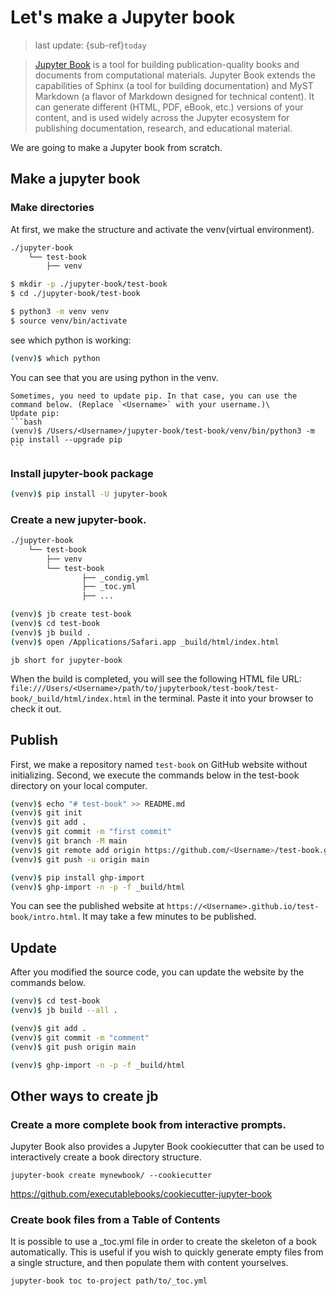 # Let's make a Jupyter book
> last update: {sub-ref}`today`
<div style="width: 790px;"></div>


> [Jupyter Book](https://jupyterbook.org/en/stable/intro.html) is a tool for building publication-quality books and documents from computational materials. Jupyter Book extends the capabilities of Sphinx (a tool for building documentation) and MyST Markdown (a flavor of Markdown designed for technical content). It can generate different (HTML, PDF, eBook, etc.) versions of your content, and is used widely across the Jupyter ecosystem for publishing documentation, research, and educational material.

We are going to make a Jupyter book from scratch.

## Make a jupyter book

### Make directories
At first, we make the structure and activate the venv(virtual environment).

```bash
./jupyter-book
	└── test-book
	    ├── venv
```

```bash
$ mkdir -p ./jupyter-book/test-book
$ cd ./jupyter-book/test-book

$ python3 -m venv venv
$ source venv/bin/activate
```

see which python is working:
```bash
(venv)$ which python
```
You can see that you are using python in the venv.

````{note}
Sometimes, you need to update pip. In that case, you can use the command below. (Replace `<Username>` with your username.)\
Update pip:
```bash
(venv)$ /Users/<Username>/jupyter-book/test-book/venv/bin/python3 -m pip install --upgrade pip
```
````

### Install jupyter-book package
```bash
(venv)$ pip install -U jupyter-book
```

### Create a new jupyter-book.
```bash
./jupyter-book
	└── test-book
	    ├── venv
	    └── test-book
                ├── _condig.yml
                ├── _toc.yml
                ├── ...
```

```bash
(venv)$ jb create test-book
(venv)$ cd test-book
(venv)$ jb build .
(venv)$ open /Applications/Safari.app _build/html/index.html
```

```{note}
jb short for jupyter-book
```

When the build is completed, you will see the following HTML file URL: `file:///Users/<Username>/path/to/jupyterbook/test-book/test-book/_build/html/index.html` in the terminal. Paste it into your browser to check it out.

## Publish
First, we make a repository named `test-book` on GitHub website without initializing.
Second, we execute the commands below in the test-book directory on your local computer.
```bash
(venv)$ echo "# test-book" >> README.md
(venv)$ git init
(venv)$ git add .
(venv)$ git commit -m "first commit"
(venv)$ git branch -M main
(venv)$ git remote add origin https://github.com/<Username>/test-book.git
(venv)$ git push -u origin main
```

```bash
(venv)$ pip install ghp-import
(venv)$ ghp-import -n -p -f _build/html
```

You can see the published website at `https://<Username>.github.io/test-book/intro.html`. It may take a few minutes to be published.


## Update
After you modified the source code, you can update the website by the commands below.

```bash
(venv)$ cd test-book
(venv)$ jb build --all .

(venv)$ git add .
(venv)$ git commit -m "comment"
(venv)$ git push origin main

(venv)$ ghp-import -n -p -f _build/html
```


## Other ways to create jb
### Create a more complete book from interactive prompts.

Jupyter Book also provides a Jupyter Book cookiecutter that can be used to interactively create a book directory structure.
```
jupyter-book create mynewbook/ --cookiecutter
```
https://github.com/executablebooks/cookiecutter-jupyter-book

### Create book files from a Table of Contents
It is possible to use a _toc.yml file in order to create the skeleton of a book automatically. This is useful if you wish to quickly generate empty files from a single structure, and then populate them with content yourselves.
```
jupyter-book toc to-project path/to/_toc.yml
```
